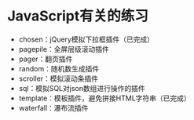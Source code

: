# JavaScript有关的练习

* chosen：jQuery模拟下拉框插件（已完成）
* pagepile：全屏层级滚动插件
* pager：翻页插件
* random：随机数生成插件
* scroller：模拟滚动条插件
* sql：模拟SQL对json数组进行操作的插件
* template：模板插件，避免拼接HTML字符串（已完成）
* waterfall：瀑布流插件


